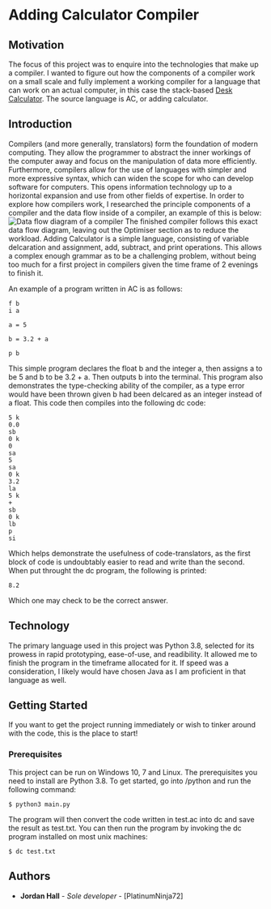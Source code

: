﻿


# Adding Calculator Compiler

## Motivation
The focus of this project was to enquire into the technologies that make up a compiler. I wanted to figure out how the components of a compiler work on a small scale and fully implement a working compiler for a language that can work on an actual computer, in this case the stack-based [Desk Calculator](https://en.wikipedia.org/wiki/Dc_%28computer_program%29). The source language is AC, or adding calculator.

## Introduction
Compilers (and more generally, translators) form the foundation of modern computing. They allow the programmer to abstract the inner workings of the computer away and focus on the manipulation of data more efficiently. Furthermore, compilers allow for the use of languages with simpler and more expressive syntax, which can widen the scope for who can develop software for computers. This opens information technology up to a horizontal expansion and use from other fields of expertise.
In order to explore how compilers work, I researched the principle components of a compiler and the data flow inside of a compiler, an example of this is below:
![Data flow diagram of a compiler](https://user-images.githubusercontent.com/25799076/103317181-aa36e580-4a22-11eb-89d9-1ad2ba6d7ef0.png)
The finished compiler follows this exact data flow diagram, leaving out the Optimiser section as to reduce the workload.
Adding Calculator is a simple language, consisting of variable delcaration and assignment, add, subtract, and print operations. This allows a complex enough grammar as to be a challenging problem, without being too much for a first project in compilers given the time frame of 2 evenings to finish it.

An example of a program written in AC is as follows:

    f b 
    i a
    
    a = 5
    
    b = 3.2 + a
    
    p b
This simple program declares the float b and the integer a, then assigns a to be 5 and b to be 3.2 + a. Then outputs b into the terminal. This program also demonstrates the type-checking ability of the compiler, as a type error would have been thrown given b had been delcared as an integer instead of a float. This code then compiles into the following dc code:

    5 k
    0.0
    sb
    0 k
    0
    sa
    5
    sa
    0 k
    3.2
    la
    5 k
    +
    sb
    0 k
    lb
    p
    si
Which helps demonstrate the usefulness of code-translators, as the first block of code is undoubtably easier to read and write than the second. When put throught the dc program, the following is printed:

    8.2
Which one may check to be the correct answer.

## Technology
The primary language used in this project was Python 3.8, selected for its prowess in rapid prototyping, ease-of-use, and readibility. It allowed me to finish the program in the timeframe allocated for it. If speed was a consideration, I likely would have chosen Java as I am proficient in that language as well.

## Getting Started
If you want to get the project running immediately or wish to tinker around with the code, this is the place to start!

### Prerequisites
This project can be run on Windows 10, 7 and Linux. The prerequisites you need to install are Python 3.8.
To get started, go into /python and run the following command:

    $ python3 main.py
The program will then convert the code written in test.ac into dc and save the result as test.txt. You can then run the program by invoking the dc program installed on most unix machines:

    $ dc test.txt

## Authors

* **Jordan Hall** - *Sole developer* - [PlatinumNinja72]
